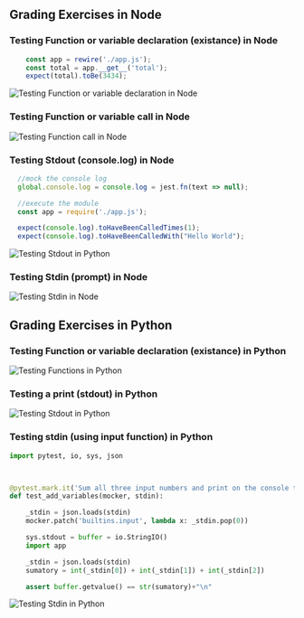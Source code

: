 

## Grading Exercises in Node

### Testing Function or variable declaration (existance) in Node
```js
    const app = rewire('./app.js');
    const total = app.__get__('total');
    expect(total).toBe(3434);
```
![Testing Function or variable declaration in Node](https://ucarecdn.com/c7e1835e-07a9-49e8-8e20-9a1a0c47a262/testing_function_declaration.jpg)

### Testing Function or variable call in Node
![Testing Function call in Node](https://ucarecdn.com/4e338df2-80d3-4534-a5ed-8cb210e7fa60/testing_function_execution.jpg)

### Testing Stdout (console.log) in Node

```js
  //mock the console log
  global.console.log = console.log = jest.fn(text => null);

  //execute the module
  const app = require('./app.js');

  expect(console.log).toHaveBeenCalledTimes(1);
  expect(console.log).toHaveBeenCalledWith("Hello World");
```
![Testing Stdout in Python](https://ucarecdn.com/f585299b-edc6-4418-8826-d796a7d733aa/testing_stdout_node.png)

### Testing Stdin (prompt) in Node
![Testing Stdin in Node](https://ucarecdn.com/1da6ad7f-0cfd-41af-a6c3-ae8aa50f48e8/testing_stdin_with_prompt.jpg)


## Grading Exercises in Python

### Testing Function or variable declaration (existance) in Python
![Testing Functions in Python](https://ucarecdn.com/ab3f9bbd-beff-492e-ad37-3be3fba18cfe/testingfunctionspythonbreathecodecli.jpg)

### Testing a print (stdout) in Python
![Testing Stdout in Python](https://ucarecdn.com/c95e4deb-0e57-4aa3-8f89-486b4f1eb1cc/testingstdoutpythonbreathecodecli.jpg)

### Testing stdin (using input function) in Python

```py
import pytest, io, sys, json



@pytest.mark.it('Sum all three input numbers and print on the console the result')
def test_add_variables(mocker, stdin):

    _stdin = json.loads(stdin)
    mocker.patch('builtins.input', lambda x: _stdin.pop(0))

    sys.stdout = buffer = io.StringIO()
    import app

    _stdin = json.loads(stdin)
    sumatory = int(_stdin[0]) + int(_stdin[1]) + int(_stdin[2])

    assert buffer.getvalue() == str(sumatory)+"\n"
```

![Testing Stdin in Python](https://ucarecdn.com/eb33c3dd-3bda-4aeb-83be-b61cfd82ffae/testingstdinpythonbreathecodecli.jpg)
